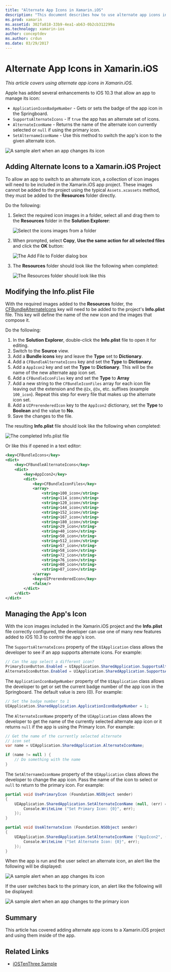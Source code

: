 ```yaml
---
title: "Alternate App Icons in Xamarin.iOS"
description: "This document describes how to use alternate app icons in Xamarin.iOS. It discusses how to add these icons to a Xamarin.iOS project, how to modify the Info.plist file, and how to manage the app's icon programmatically."
ms.prod: xamarin
ms.assetid: 302fa818-33b9-4ea1-ab63-0b2cb312299a
ms.technology: xamarin-ios
author: conceptdev
ms.author: crdun
ms.date: 03/29/2017
---
```


# Alternate App Icons in Xamarin.iOS

_This article covers using alternate app icons in Xamarin.iOS._

Apple has added several enhancements to iOS 10.3 that allow an app to manage its icon:

- `ApplicationIconBadgeNumber` - Gets or sets the badge of the app icon in the Springboard.
- `SupportsAlternateIcons` - If `true` the app has an alternate set of icons.
- `AlternateIconName` - Returns the name of the alternate icon currently selected or `null` if using the primary icon.
- `SetAlternameIconName` - Use this method to switch the app's icon to the given alternate icon.

![A sample alert when an app changes its icon](alternate-app-icons-images/icons04.png)

<a name="Adding-Alternate-Icons" />

## Adding Alternate Icons to a Xamarin.iOS Project

To allow an app to switch to an alternate icon, a collection of icon images will need to be included in the Xamarin.iOS app project. These images cannot be added to the project using the typical `Assets.xcassets` method, they must be added to the **Resources** folder directly.

Do the following:

1. Select the required icon images in a folder, select all and drag them to the **Resources** folder in the **Solution Explorer**:

    ![Select the icons images from a folder](alternate-app-icons-images/icons00.png)

2. When prompted, select **Copy**, **Use the same action for all selected files** and click the **OK** button:

    ![The Add File to Folder dialog box](alternate-app-icons-images/icons02.png)

3. The **Resources** folder should look like the following when completed:

    ![The Resources folder should look like this](alternate-app-icons-images/icons01.png)

<a name="Modifying-the-Info.plist-File" />

## Modifying the Info.plist File

With the required images added to the **Resources** folder, the [CFBundleAlternateIcons](https://developer.apple.com/library/content/documentation/General/Reference/InfoPlistKeyReference/Articles/CoreFoundationKeys.html#//apple_ref/doc/uid/TP40009249-SW13) key will need to be added to the project's **Info.plist** file. This key will define the name of the new icon and the images that compose it.

Do the following:

1. In the **Solution Explorer**, double-click the **Info.plist** file to open it for editing.
2. Switch to the **Source** view.
3. Add a **Bundle icons** key and leave the **Type** set to **Dictionary**.
4. Add a `CFBundleAlternateIcons` key and set the **Type** to **Dictionary**.
5. Add a `AppIcon2` key and set the **Type** to **Dictionary**. This will be the name of the new alternate app icon set.
6. Add a `CFBundleIconFiles` key and set the **Type** to **Array**
7. Add a new string to the `CFBundleIconFiles` array for each icon file leaving out the extension and the `@2x`, `@3x`, etc. suffixes (example `100_icon`). Repeat this step for every file that makes up the alternate icon set.
8. Add a `UIPrerenderedIcon` key to the `AppIcon2` dictionary, set the **Type** to **Boolean** and the value to **No**.
9. Save the changes to the file.

The resulting **Info.plist** file should look like the following when completed:

![The completed Info.plist file](alternate-app-icons-images/icons03.png)

Or like this if opened in a text editor:

```xml
<key>CFBundleIcons</key>
<dict>
    <key>CFBundleAlternateIcons</key>
    <dict>
        <key>AppIcon2</key>
        <dict>
            <key>CFBundleIconFiles</key>
            <array>
                <string>100_icon</string>
                <string>114_icon</string>
                <string>120_icon</string>
                <string>144_icon</string>
                <string>152_icon</string>
                <string>167_icon</string>
                <string>180_icon</string>
                <string>29_icon</string>
                <string>40_icon</string>
                <string>50_icon</string>
                <string>512_icon</string>
                <string>57_icon</string>
                <string>58_icon</string>
                <string>72_icon</string>
                <string>76_icon</string>
                <string>80_icon</string>
                <string>87_icon</string>
            </array>
            <key>UIPrerenderedIcon</key>
            <false/>
        </dict>
    </dict>
</dict>
```

<a name="Managing-the-Apps-Icon" />

## Managing the App's Icon 

With the icon images included in the Xamarin.iOS project and the **Info.plist** file correctly configured, the developer can use one of many new features added to iOS 10.3 to control the app's icon.

The `SupportsAlternateIcons` property of the `UIApplication` class allows the developer to see if an app supports alternate icons. For example:

```csharp
// Can the app select a different icon?
PrimaryIconButton.Enabled = UIApplication.SharedApplication.SupportsAlternateIcons;
AlternateIconButton.Enabled = UIApplication.SharedApplication.SupportsAlternateIcons;
```

The `ApplicationIconBadgeNumber` property of the `UIApplication` class allows the developer to get or set the current badge number of the app icon in the Springboard. The default value is zero (0). For example:

```csharp
// Set the badge number to 1
UIApplication.SharedApplication.ApplicationIconBadgeNumber = 1;
```

The `AlternateIconName` property of the `UIApplication` class allows the developer to get the name of the currently selected alternate app icon or it returns `null` if the app is using the Primary Icon. For example:

```csharp
// Get the name of the currently selected alternate
// icon set
var name = UIApplication.SharedApplication.AlternateIconName;

if (name != null ) {
    // Do something with the name
}
```

The `SetAlternameIconName` property of the `UIApplication` class allows the developer to change the app icon. Pass the name of the icon to select or `null` to return to the primary icon. For example:

```csharp
partial void UsePrimaryIcon (Foundation.NSObject sender)
{
    UIApplication.SharedApplication.SetAlternateIconName (null, (err) => {
        Console.WriteLine ("Set Primary Icon: {0}", err);
    });
}

partial void UseAlternateIcon (Foundation.NSObject sender)
{
    UIApplication.SharedApplication.SetAlternateIconName ("AppIcon2", (err) => {
        Console.WriteLine ("Set Alternate Icon: {0}", err);
    });
}
```

When the app is run and the user select an alternate icon, an alert like the following will be displayed:

![A sample alert when an app changes its icon](alternate-app-icons-images/icons04.png)

If the user switches back to the primary icon, an alert like the following will be displayed:

![A sample alert when an app changes to the primary icon](alternate-app-icons-images/icons05.png)

<a name="Summary" />

## Summary

This article has covered adding alternate app icons to a Xamarin.iOS project and using them inside of the app.

## Related Links

- [iOSTenThree Sample](https://docs.microsoft.com/samples/xamarin/ios-samples/ios10-iostenthree/)
